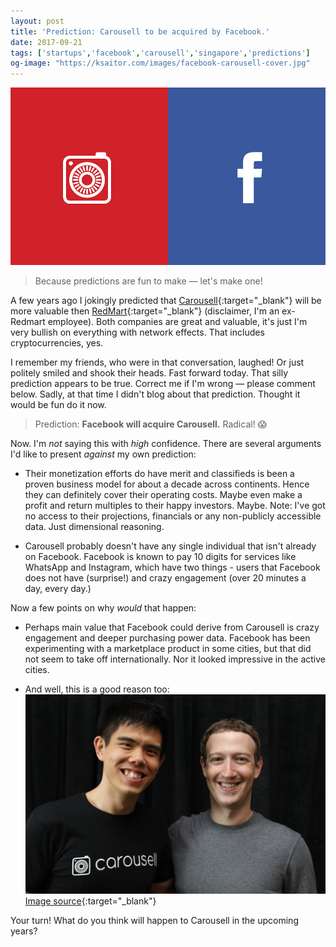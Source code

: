 ```yaml
---
layout: post
title: 'Prediction: Carousell to be acquired by Facebook.'
date: 2017-09-21
tags: ['startups','facebook','carousell','singapore','predictions']
og-image: "https://ksaitor.com/images/facebook-carousell-cover.jpg"
---
```


![Carousell and Facebook](/images/facebook-carousell-cover.jpg)

> Because predictions are fun to make — let's make one!

A few years ago I jokingly predicted that [Carousell](https://carousell.com){:target="_blank"} will be more valuable then [RedMart](https://redmart.com){:target="_blank"} (disclaimer, I'm an ex-Redmart employee). Both companies are great and valuable, it's just I'm very bullish on everything with network effects. That includes cryptocurrencies, yes.

I remember my friends, who were in that conversation, laughed! Or just politely smiled and shook their heads. Fast forward today. That silly prediction appears to be true. Correct me if I'm wrong — please comment below. Sadly, at that time I didn't blog about that prediction. Thought it would be fun do it now.

> Prediction: **Facebook will acquire Carousell.** Radical! 😱 

Now. I'm *not* saying this with *high* confidence. There are several arguments I'd like to present *against* my own prediction:

- Their monetization efforts do have merit and classifieds is been a proven business model for about a decade across continents. Hence they can definitely cover their operating costs. Maybe even make a profit and return multiples to their happy investors. Maybe. Note: I've got no access to their projections, financials or any non-publicly accessible data. Just dimensional reasoning.

- Carousell probably doesn't have any single individual that isn't already on Facebook. Facebook is known to pay 10 digits for services like WhatsApp and Instagram, which have two things - users that Facebook does not have (surprise!) and crazy engagement (over 20 minutes a day, every day.)


Now a few points on why *would* that happen:

- Perhaps main value that Facebook could derive from Carousell is crazy engagement and deeper purchasing power data. Facebook has been experimenting with a marketplace product in some cities, but that did not seem to take off internationally. Nor it looked impressive in the active cities. 

- And well, this is a good reason too: ![Sui Rui and Mark](/images/facebook-carousell.jpg)
[Image source](https://www.facebook.com/photo.php?fbid=10154512829115737&set=a.10150359257435737.349270.544655736&type=3&theater){:target="_blank"}

Your turn! What do you think will happen to Carousell in the upcoming years?
